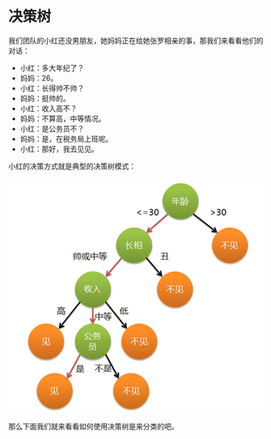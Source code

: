 # 决策树

我们团队的小红还没男朋友，她妈妈正在给她张罗相亲的事，那我们来看看他们的对话：

- 小红：多大年纪了？
- 妈妈：26。
- 小红：长得帅不帅？
- 妈妈：挺帅的。
- 小红：收入高不？
- 妈妈：不算高，中等情况。
- 小红：是公务员不？
- 妈妈：是，在税务局上班呢。
- 小红：那好，我去见见。

小红的决策方式就是典型的决策树模式：

![1](https://github.com/im-iron-man/data-analysis/blob/master/%E6%9C%BA%E5%99%A8%E5%AD%A6%E4%B9%A0/3/image/1.png)

那么下面我们就来看看如何使用决策树是来分类的吧。